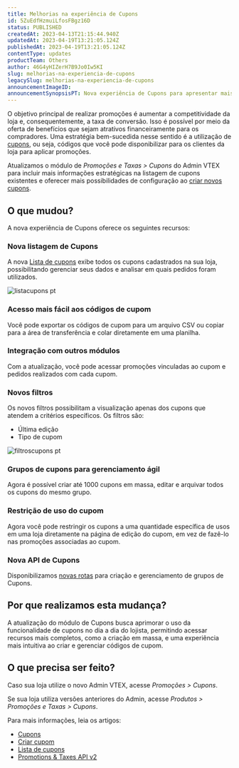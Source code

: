 ```yaml
---
title: Melhorias na experiência de Cupons
id: 5ZuEdfHzmuiLfosFBgz16D
status: PUBLISHED
createdAt: 2023-04-13T21:15:44.940Z
updatedAt: 2023-04-19T13:21:05.124Z
publishedAt: 2023-04-19T13:21:05.124Z
contentType: updates
productTeam: Others
author: 46G4yHIZerH7B9Jo0Iw5KI
slug: melhorias-na-experiencia-de-cupons
legacySlug: melhorias-na-experiencia-de-cupons
announcementImageID: 
announcementSynopsisPT: Nova experiência de Cupons para apresentar mais informações estratégicas e novas possibilidades de configuração
---
```


O objetivo principal de realizar promoções é aumentar a competitividade da loja e, consequentemente, a taxa de conversão. Isso é possível por meio da oferta de benefícios que sejam atrativos financeiramente para os compradores. Uma estratégia bem-sucedida nesse sentido é a utilização de [cupons](https://help.vtex.com/pt/tutorial/cupons-beta--1aAEN3ADpz19ss5JCIEBdL), ou seja, códigos que você pode disponibilizar para os clientes da loja para aplicar promoções.

Atualizamos o módulo de <i class="fas fa-bullhorn"></i> *Promoções e Taxas > Cupons* do Admin VTEX para incluir mais informações estratégicas na listagem de cupons existentes e oferecer mais possibilidades de configuração ao [criar novos cupons](https://help.vtex.com/pt/tutorial/criar-cupom-beta--7lMk3MmhNp2IEccyGApxU).

## O que mudou?

A nova experiência de Cupons oferece os seguintes recursos:

### Nova listagem de Cupons

A nova [Lista de cupons](https://help.vtex.com/pt/tutorial/lista-de-cupons-beta--5z5ya3IonsC2W4B5h4JrsZ) exibe todos os cupons cadastrados na sua loja, possibilitando gerenciar seus dados e analisar em quais pedidos foram utilizados.

![listacupons pt](https://images.ctfassets.net/alneenqid6w5/2uuixGwgV7WgvGhpwZnQiM/a883b91403037b62476bb53c0b905ad3/listacupons_pt.gif)

### Acesso mais fácil aos códigos de cupom

Você pode exportar os códigos de cupom para um arquivo CSV ou copiar para a área de transferência e colar diretamente em uma planilha.

### Integração com outros módulos

Com a atualização, você pode acessar promoções vinculadas ao cupom e pedidos realizados com cada cupom.

### Novos filtros

Os novos filtros possibilitam a visualização apenas dos cupons que atendem a critérios específicos. Os filtros são: 

- Última edição
- Tipo de cupom 

![filtroscupons pt](https://images.ctfassets.net/alneenqid6w5/4ycZkMAbrCVdN5sryskEcE/0d0fe4fe0dc88f7fdadc0bc21999a946/filtroscupons_pt.gif)

### Grupos de cupons para gerenciamento ágil

Agora é possível criar até 1000 cupons em massa, editar e arquivar todos os cupons do mesmo grupo.

### Restrição de uso do cupom

Agora você pode restringir os cupons a uma quantidade específica de usos em uma loja diretamente na página de edição do cupom, em vez de fazê-lo nas promoções associadas ao cupom.

### Nova API de Cupons

Disponibilizamos [novas rotas](https://developers.vtex.com/docs/api-reference/promotions-and-taxes-api-v2#overview) para criação e gerenciamento de grupos de Cupons.

## Por que realizamos esta mudança?

A atualização do módulo de Cupons busca aprimorar o uso da funcionalidade de cupons no dia a dia do lojista, permitindo acessar recursos mais completos, como a criação em massa, e uma experiência mais intuitiva ao criar e gerenciar códigos de cupom.

## O que precisa ser feito?

Caso sua loja utilize o novo Admin VTEX,  acesse  <i class="fas fa-bullhorn"></i> *Promoções > Cupons*.

Se sua loja utiliza versões anteriores do Admin, acesse *Produtos > Promoções e Taxas > Cupons*.

Para mais informações, leia os artigos: 

- [Cupons](https://help.vtex.com/pt/tutorial/cupons-beta--1aAEN3ADpz19ss5JCIEBdL)
- [Criar cupom](https://help.vtex.com/pt/tutorial/criar-cupom-beta--7lMk3MmhNp2IEccyGApxU)
- [Lista de cupons](https://help.vtex.com/pt/tutorial/lista-de-cupons-beta--5z5ya3IonsC2W4B5h4JrsZ)
- [Promotions & Taxes API v2](https://developers.vtex.com/docs/api-reference/promotions-and-taxes-api-v2#overview)
